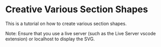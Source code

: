 # Creative Various Section Shapes
This is a tutorial on how to create various section shapes.

Note: Ensure that you use a live server (such as the Live Server vscode extension) or localhost to display the SVG.

